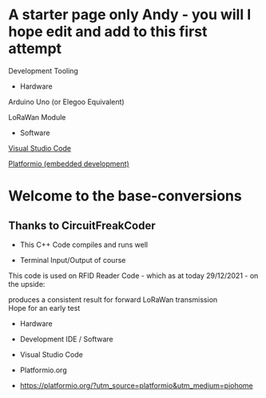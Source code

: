 

# A starter page only Andy - you will I hope edit and add to this first attempt

Development Tooling

* Hardware

Arduino Uno (or Elegoo Equivalent)

LoRaWan Module



* Software

[Visual Studio Code](https://code.visualstudio.com)

[Platformio (embedded development)](https://platformio.org)


# Welcome to the base-conversions 

## Thanks to CircuitFreakCoder

* This C++ Code compiles and runs well

* Terminal Input/Output of course

This code is used on RFID Reader Code - which as at today 29/12/2021 - on the upside:

produces a consistent result for forward LoRaWan transmission  
Hope for an early test 


* Hardware

* Development IDE / Software
* Visual Studio Code 

* Platformio.org
* https://platformio.org/?utm_source=platformio&utm_medium=piohome 
